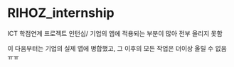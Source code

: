 # RIHOZ_internship
ICT 학점연계 프로젝트 인턴십/ 기업의 앱에 적용되는 부분이 많아 전부 올리지 못함

이 다음부터는 기업의 실제 앱에 병합했고, 그 이후의 모든 작업은 더이상 올릴 수 없음 ㅠㅠ
